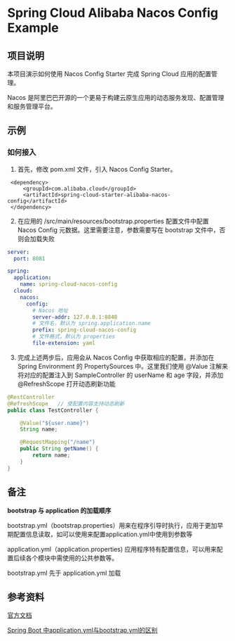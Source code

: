 # Spring Cloud Alibaba Nacos Config Example

## 项目说明

本项目演示如何使用 Nacos Config Starter 完成 Spring Cloud 应用的配置管理。

Nacos 是阿里巴巴开源的一个更易于构建云原生应用的动态服务发现、配置管理和服务管理平台。

## 示例

### 如何接入

1. 首先，修改 pom.xml 文件，引入 Nacos Config Starter。

```maven
 <dependency>
     <groupId>com.alibaba.cloud</groupId>
     <artifactId>spring-cloud-starter-alibaba-nacos-config</artifactId>
 </dependency>
```

2. 在应用的 /src/main/resources/bootstrap.properties 配置文件中配置 Nacos Config 元数据。这里需要注意，参数需要写在 bootstrap 文件中，否则会加载失败

```yaml
server:
  port: 8081

spring:
  application:
    name: spring-cloud-nacos-config
  cloud:
    nacos:
      config:
        # Nacos 地址
        server-addr: 127.0.0.1:8848
        # 文件名，默认为 spring.application.name
        prefix: spring-cloud-nacos-config 
        # 文件格式，默认为 properties
        file-extension: yaml
```

3. 完成上述两步后，应用会从 Nacos Config 中获取相应的配置，并添加在 Spring Environment 的 PropertySources 中。这里我们使用 @Value 注解来将对应的配置注入到 SampleController 的 userName 和 age 字段，并添加 @RefreshScope 打开动态刷新功能

```java
@RestController
@RefreshScope   // 使配置内容支持动态刷新
public class TestController {

    @Value("${user.name}")
    String name;

    @RequestMapping("/name")
    public String getName() {
        return name;
    }
}
```


## 备注

**bootstrap 与 application 的加载顺序**

bootstrap.yml（bootstrap.properties）用来在程序引导时执行，应用于更加早期配置信息读取，如可以使用来配置application.yml中使用到参数等

application.yml（application.properties) 应用程序特有配置信息，可以用来配置后续各个模块中需使用的公共参数等。

bootstrap.yml 先于 application.yml 加载

## 参考资料

[官方文档](https://github.com/alibaba/spring-cloud-alibaba/blob/master/spring-cloud-alibaba-examples/nacos-example/nacos-config-example/readme-zh.md)

[Spring Boot 中application.yml与bootstrap.yml的区别](https://blog.csdn.net/jeikerxiao/article/details/78914132)
